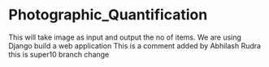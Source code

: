 # Photographic_Quantification
This will take image as input and output the no of items.
We are using Django build a web application
This is a comment added by Abhilash Rudra
this is super10 branch change